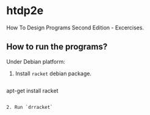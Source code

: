 # htdp2e
How To Design Programs Second Edition - Excercises.

## How to run the programs?

Under Debian platform: 

1. Install `racket` debian package.
   ```
apt-get install racket
```

2. Run `drracket`
